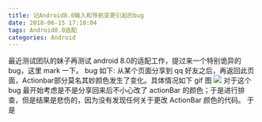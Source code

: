 ```yaml
---
title: 记Android8.0输入和导航变更引起的bug
date: 2018-06-15 17:10:04
tags: Android8.0适配
categories: Android
---
```

最近测试团队的妹子再测试 android 8.0的适配工作，提过来一个特别诡异的 bug，这里 mark 一下。
bug 如下: 从某个页面分享到 qq 好友之后，再返回此页面，Actionbar部分莫名其妙颜色发生了变化。具体情况如下 gif 图
![](记Android8.0输入和导航变更引起的bug/AndroidO.gif)
对于这个 bug 最开始考虑是不是分享回来后不小心改了 actionBar 的颜色；于是进行排查，但是结果是悲伤的，因为没有发现任何关于更改 ActionBar 颜色的代码。
于是


